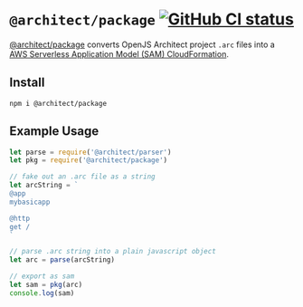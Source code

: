 # `@architect/package` [![GitHub CI status](https://github.com/architect/package/workflows/Node%20CI/badge.svg)](https://github.com/architect/package/actions?query=workflow%3A%22Node+CI%22)
<!-- [![codecov](https://codecov.io/gh/architect/package/branch/master/graph/badge.svg)](https://codecov.io/gh/architect/package) -->

[@architect/package][npm] converts OpenJS Architect project `.arc` files into a [AWS Serverless Application
Model (SAM) CloudFormation][sam].

## Install

    npm i @architect/package

## Example Usage

```javascript
let parse = require('@architect/parser')
let pkg = require('@architect/package')

// fake out an .arc file as a string
let arcString = `
@app
mybasicapp

@http
get /
`

// parse .arc string into a plain javascript object
let arc = parse(arcString)

// export as sam
let sam = pkg(arc)
console.log(sam)
```

[toCFN]: #pkgtoCFNarc
[toSAM]: #pkgtoSAMarc
[npm]: https://www.npmjs.com/package/@architect/package
[parser]: https://www.npmjs.com/package/@architect/parser
[sam]: https://docs.aws.amazon.com/serverless-application-model/latest/developerguide/serverless-sam-template.html
